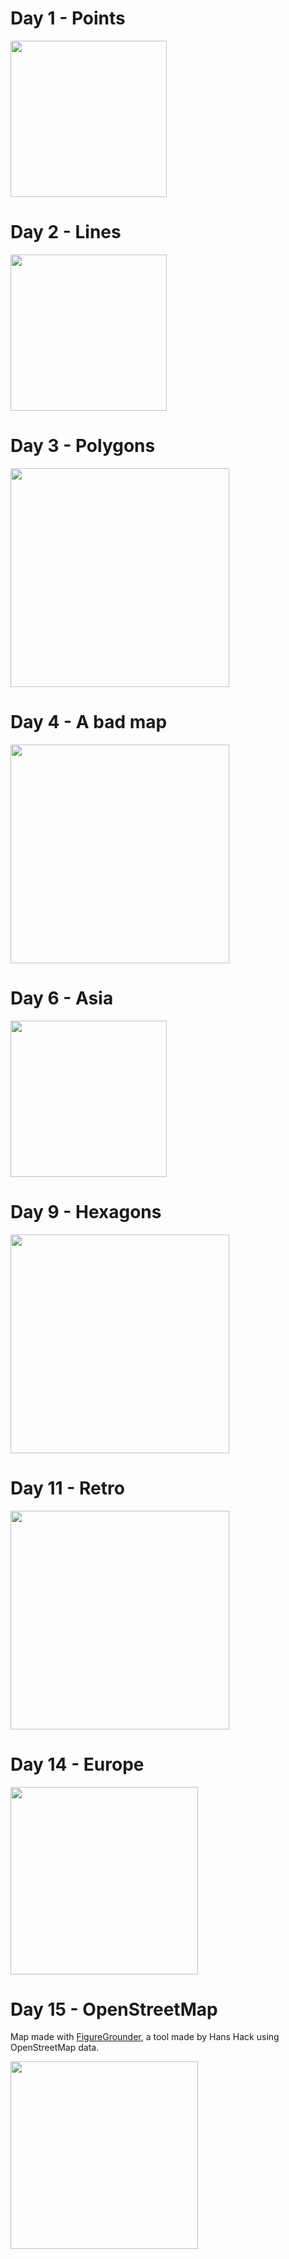 # Day 1 - Points
<img src="https://github.com/Lisa-Ho/30-day-map-challenge/assets/50448656/a7ddda02-6f3e-40f2-ab6b-28ca4a63f0ee" width="250">

# Day 2 - Lines
<img src="https://github.com/Lisa-Ho/30-day-map-challenge/assets/50448656/443c6cce-66f8-48bd-acfa-2dd2657a850c" width="250">

# Day 3 - Polygons
<img src="https://github.com/Lisa-Ho/30-day-map-challenge/assets/50448656/c91129ce-74f4-4c3e-8c5d-e64a3abe587e" width="350">

# Day 4 - A bad map
<img src="https://github.com/Lisa-Ho/30-day-map-challenge/assets/50448656/a5c9acad-7e41-4213-a9ec-b55655937fe3" width="350">

# Day 6 - Asia
<img src="https://github.com/Lisa-Ho/30-day-map-challenge/assets/50448656/a7b064a5-1eab-4c63-b187-35cb1f030860" width="250">

# Day 9 - Hexagons
<img src="https://github.com/Lisa-Ho/30-day-map-challenge/assets/50448656/06d2889f-1715-4feb-b72c-c66e92ee3561" width="350">

# Day 11 - Retro
<img src="https://github.com/Lisa-Ho/30-day-map-challenge/assets/50448656/fbac0899-c8a6-4a2c-aa47-5e855cedb9e9" width="350">

# Day 14 - Europe
<img src="https://github.com/Lisa-Ho/30-day-map-challenge/assets/50448656/09ae26a5-3651-4a10-8a69-c358e5b9e708" width="300">

# Day 15 - OpenStreetMap

Map made with [FigureGrounder](https://hanshack.com/figuregrounder/), a tool made by Hans Hack using OpenStreetMap data. 

<img src="https://github.com/Lisa-Ho/30-day-map-challenge/assets/50448656/6e360f7f-6923-4426-bd05-d4714963e5c2" width="300">

